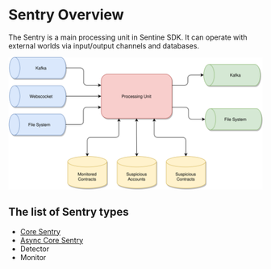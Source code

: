 # Sentry Overview

The Sentry is a main processing unit in Sentine SDK. It can operate with external worlds via input/output channels and databases.

![](/docs/Sentry/sentry.drawio.svg)

## The list of Sentry types

- [Core Sentry](/docs/Sentry/CoreSentry.md)
- [Async Core Sentry](/docs/Sentry/AsyncCoreSentry.md)
- Detector
- Monitor

